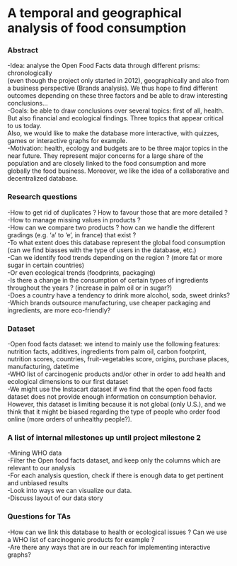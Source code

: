 # A temporal and geographical analysis of food consumption

### Abstract
-Idea: analyse the Open Food Facts data through different prisms: chronologically                                     
(even though the project only started in 2012), geographically and also from a business perspective (Brands analysis). 
We thus hope to find different outcomes depending on these three factors and be able to draw interesting 
conclusions...                                                                                                       
-Goals: be able to draw conclusions over several topics: first of all, health. But also financial and ecological findings. 
Three topics that appear critical to us today.                                                                         
Also, we would like to make the database more interactive, with quizzes, games or interactive graphs for example.     
-Motivation: health, ecology and budgets are to be three major topics in the near future. They represent major concerns 
for a large share of the population and are closely linked to the food consumption and more globally the food business. 
Moreover, we like the idea of a collaborative and decentralized database.

### Research questions
-How to get rid of duplicates ? How to favour those that are more detailed ?                                       
-How to manage missing values in products ?                                                                       
-How can we compare two products ? how can we handle the different gradings (e.g. ‘a’ to ‘e’, in france) that exist ?   
-To what extent does this database represent the global food consumption (can we find biasses 
with the type of users in the database, etc.)                                                                     
-Can we identify food trends depending on the region ? (more fat or more sugar in certain countries)                    
-Or even ecological trends (foodprints, packaging)                                                               
-Is there a change in the consumption of certain types of ingredients throughout the years ? (increase in palm oil 
or in sugar?)                                                                                                    
-Does a country have a tendency to drink more alcohol, soda, sweet drinks?                                          
-Which brands outsource manufacturing, use cheaper packaging and ingredients, are more eco-friendly?               

### Dataset
-Open food facts dataset: we intend to mainly use the following features: nutrition facts, additives, ingredients 
from palm oil, carbon footprint, nutrition scores, countries, fruit-vegetables score, origins, purchase places, 
manufacturing, datetime                                                                                              
-WHO list of carcinogenic products and/or other in order to add health and ecological dimensions to our first dataset   
-We might use the Instacart dataset if we find that the open food facts dataset does not provide enough information 
on consumption behavior. However, this dataset is limiting because it is not global (only U.S.), and we think that it 
might be biased regarding the type of people who order food online (more orders of unhealthy people?).

### A list of internal milestones up until project milestone 2
-Mining WHO data                                                                                 
-Filter the Open food facts dataset, and keep only the columns which are relevant to our analysis                    
-For each analysis question, check if there is enough data to get pertinent and unbiased results                      
-Look into ways we can visualize our data.                                                      
-Discuss layout of our data story

### Questions for TAs
-How can we link this database to health or ecological issues ? Can we use a WHO list of carcinogenic products for 
example ?                                                                                                              
-Are there any ways that are in our reach for implementing interactive graphs?



